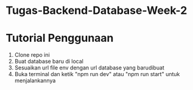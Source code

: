 # Tugas-Backend-Database-Week-2
# Tutorial Penggunaan
  1. Clone repo ini
  2. Buat database baru di local
  3. Sesuaikan url file env dengan url database yang barudibuat
  4. Buka terminal dan ketik "npm run dev" atau "npm run start" untuk menjalankannya
